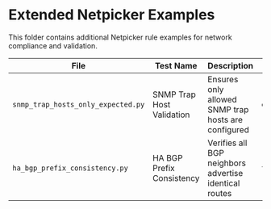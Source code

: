 # Extended Netpicker Examples

This folder contains additional Netpicker rule examples for network compliance and validation.

| File                             | Test Name                       | Description                                           | Platform    | Tags       |
|----------------------------------|----------------------------------|-------------------------------------------------------|-------------|------------|
| `snmp_trap_hosts_only_expected.py` | SNMP Trap Host Validation       | Ensures only allowed SNMP trap hosts are configured  | `cisco_ios` | `monitoring` |
| `ha_bgp_prefix_consistency.py`    | HA BGP Prefix Consistency       | Verifies all BGP neighbors advertise identical routes | `fortinet`  | `fw_test`   |
